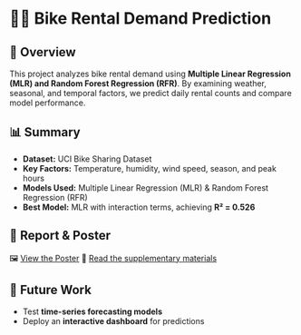 # 🚴‍♂️ Bike Rental Demand Prediction  

## 📌 Overview  
This project analyzes bike rental demand using **Multiple Linear Regression (MLR) and Random Forest Regression (RFR)**. By examining weather, seasonal, and temporal factors, we predict daily rental counts and compare model performance.  

## 📊 Summary  
- **Dataset:** UCI Bike Sharing Dataset  
- **Key Factors:** Temperature, humidity, wind speed, season, and peak hours  
- **Models Used:** Multiple Linear Regression (MLR) & Random Forest Regression (RFR)  
- **Best Model:** MLR with interaction terms, achieving **R² = 0.526**  

## 📜 Report & Poster  
🖼️ [View the Poster](reports/Bike_Rental_Poster.pdf)
🔗 [Read the supplementary materials](Bike%Rentals%Prediction/Supplementary%materials.pdf)  

## 🚀 Future Work  
- Test **time-series forecasting models**  
- Deploy an **interactive dashboard** for predictions  
